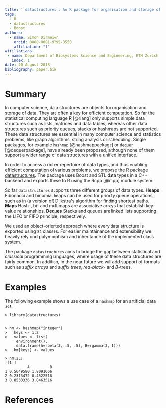 ```yaml
---
title: '`datastructures`: An R package for organisation and storage of data'
tags:
  - R
  - datastructures
  - Boost
authors:
  - name: Simon Dirmeier
    orcid: 0000-0001-9795-3550
    affiliation: "1"
affiliations:
 - name: Department of Biosystems Science and Engineering, ETH Zurich 
   index: 1
date: 20 August 2018
bibliography: paper.bib
---
```


# Summary

In computer science, data structures are objects for organisation and storage of data. They are often a key for efficient computation. So far the statistical computing language R [@rlang] only supports simple data structures such as lists, matrices and data tables, whereas other data structures such as priority queues, stacks or hashmaps are not supported. These data structures are essential in many computer science and statistics problems, like graph algorithms, string analysis or scheduling. Single packages, for example `hashmap` [@hashmappackage] or `dequer` [@dequerpackage], have already been proposed, although none of them support a wider range of data structures with a unified interface. 

In order to access a richer repertoire of data types, and thus enabling efficient computation of various problems, we propose the R package [datastructures](https://github.com/dirmeier/datastructures). The package uses Boost and STL data types in a C++ backend and exports these to R using the Rcpp [@rcpp] module system. 

So far `datastructures` supports three different groups of data types. **Heaps** Fibonacci and binomial heaps can be used for priority queue operations, such as in (a version of) Dijkstra's algorithm for finding shortest paths. **Maps** Hash-, bi- and multimaps are associative arrays that establish key-value relationships. 
**Deques** Stacks and queues are linked lists supporting the LIFO or FIFO principle, respectively.

We used an object-oriented approach where every data structure is exported using `S4` classes. For easier maintainance and extensibility we heavily rely ond polymorphism and inheritance of the implemented class system.

The package `datastructures` aims to bridge the gap between statistical and *classical* programming languages, where usage of these data structures are fairly common. In addition, in the near future we will add support of formats such as *suffix arrays* and *suffix trees*, *red-black*- and *B*-trees.

# Examples

The following example shows a use case of a `hashmap` for an artificial data set.

```{r}
> library(datastructures)


> hm <- hashmap("integer")
>   keys <- 1:2
>   values <- list(
     environment(),
     data.frame(A=rbeta(3, .5, .5), B=rgamma(3, 1)))
>   hm[keys] <- values

> hm[2L]
[[1]]
          A         B
1 0.5649580 1.8091666
2 0.2313472 0.4522518
3 0.8533336 3.8463516
```

# References
